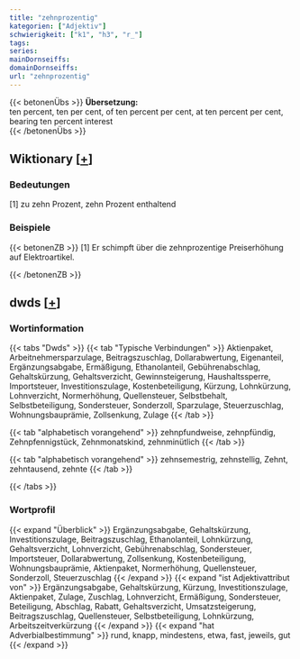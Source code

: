 ```yaml
---
title: "zehnprozentig"
kategorien: ["Adjektiv"]
schwierigkeit: ["k1", "h3", "r_"]
tags:
series:
mainDornseiffs:
domainDornseiffs:
url: "zehnprozentig"
---
```


{{< betonenÜbs >}}
**Übersetzung:**  
ten percent, ten per cent, of ten percent per cent, at ten percent per cent, bearing ten percent interest  
{{< /betonenÜbs >}}

## Wiktionary [[+](https://de.wiktionary.org/wiki/zehnprozentig)]

### Bedeutungen
[1] zu zehn Prozent, zehn Prozent enthaltend  

### Beispiele
{{< betonenZB >}}
[1] Er schimpft über die zehnprozentige Preiserhöhung auf Elektroartikel.  

{{< /betonenZB >}}


## dwds [[+](https://www.dwds.de/wb/zehnprozentig)]

### Wortinformation
{{< tabs "Dwds" >}}
{{< tab "Typische Verbindungen" >}}
Aktienpaket, Arbeitnehmersparzulage, Beitragszuschlag, Dollarabwertung, Eigenanteil, Ergänzungsabgabe, Ermäßigung, Ethanolanteil, Gebührenabschlag, Gehaltskürzung, Gehaltsverzicht, Gewinnsteigerung, Haushaltssperre, Importsteuer, Investitionszulage, Kostenbeteiligung, Kürzung, Lohnkürzung, Lohnverzicht, Normerhöhung, Quellensteuer, Selbstbehalt, Selbstbeteiligung, Sondersteuer, Sonderzoll, Sparzulage, Steuerzuschlag, Wohnungsbauprämie, Zollsenkung, Zulage
{{< /tab >}}

{{< tab "alphabetisch vorangehend" >}}
zehnpfundweise, zehnpfündig, Zehnpfennigstück, Zehnmonatskind, zehnminütlich
{{< /tab >}}

{{< tab "alphabetisch vorangehend" >}}
zehnsemestrig, zehnstellig, Zehnt, zehntausend, zehnte
{{< /tab >}}

{{< /tabs >}}

### Wortprofil
{{< expand "Überblick" >}} Ergänzungsabgabe, Gehaltskürzung, Investitionszulage, Beitragszuschlag, Ethanolanteil, Lohnkürzung, Gehaltsverzicht, Lohnverzicht, Gebührenabschlag, Sondersteuer, Importsteuer, Dollarabwertung, Zollsenkung, Kostenbeteiligung, Wohnungsbauprämie, Aktienpaket, Normerhöhung, Quellensteuer, Sonderzoll, Steuerzuschlag {{< /expand >}}
{{< expand "ist Adjektivattribut von" >}} Ergänzungsabgabe, Gehaltskürzung, Kürzung, Investitionszulage, Aktienpaket, Zulage, Zuschlag, Lohnverzicht, Ermäßigung, Sondersteuer, Beteiligung, Abschlag, Rabatt, Gehaltsverzicht, Umsatzsteigerung, Beitragszuschlag, Quellensteuer, Selbstbeteiligung, Lohnkürzung, Arbeitszeitverkürzung {{< /expand >}}
{{< expand "hat Adverbialbestimmung" >}} rund, knapp, mindestens, etwa, fast, jeweils, gut {{< /expand >}}

